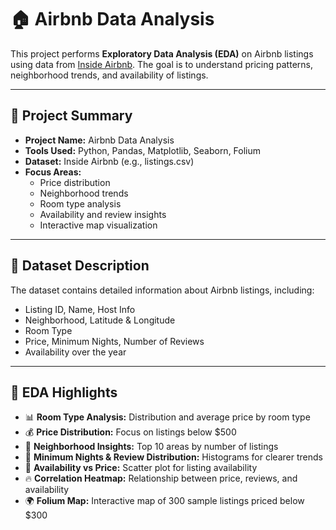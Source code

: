 # 🏠 Airbnb Data Analysis

This project performs **Exploratory Data Analysis (EDA)** on Airbnb listings using data from [Inside Airbnb](http://insideairbnb.com/get-the-data.html). The goal is to understand pricing patterns, neighborhood trends, and availability of listings.

---

## 📌 Project Summary

- **Project Name:** Airbnb Data Analysis  
- **Tools Used:** Python, Pandas, Matplotlib, Seaborn, Folium  
- **Dataset:** Inside Airbnb (e.g., listings.csv)  
- **Focus Areas:**  
  - Price distribution  
  - Neighborhood trends  
  - Room type analysis  
  - Availability and review insights  
  - Interactive map visualization

---

## 📂 Dataset Description

The dataset contains detailed information about Airbnb listings, including:
- Listing ID, Name, Host Info
- Neighborhood, Latitude & Longitude
- Room Type
- Price, Minimum Nights, Number of Reviews
- Availability over the year

---

## 🧪 EDA Highlights

- 📊 **Room Type Analysis:** Distribution and average price by room type
- 💰 **Price Distribution:** Focus on listings below $500
- 📍 **Neighborhood Insights:** Top 10 areas by number of listings
- 🔢 **Minimum Nights & Review Distribution:** Histograms for clearer trends
- 🔁 **Availability vs Price:** Scatter plot for listing availability
- 🔥 **Correlation Heatmap:** Relationship between price, reviews, and availability
- 🌍 **Folium Map:** Interactive map of 300 sample listings priced below $300
